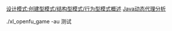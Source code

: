 [设计模式:创建型模式/结构型模式/行为型模式概述]( https://blog.csdn.net/zhenliangit0918/article/details/104303707 )
[Java动态代理分析](https://blog.csdn.net/danchu/article/details/70146985)

./xl_openfu_game -au 测试
